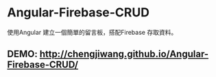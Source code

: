 # Angular-Firebase-CRUD

使用Angular 建立一個簡單的留言板，搭配Firebase 存取資料。

## DEMO: http://chengjiwang.github.io/Angular-Firebase-CRUD/